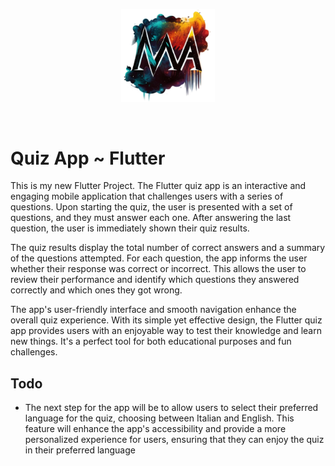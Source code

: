 <p align="center"><a href="https://github.com/MicheleAbategiovanni" target="_blank"><img src="logo.png" width="150" alt="Michele Abategiovanni Logo"></a></p>

<br>


# Quiz App ~ Flutter 

This is my new Flutter Project.
The Flutter quiz app is an interactive and engaging mobile application that challenges users with a series of questions. Upon starting the quiz, the user is presented with a set of questions, and they must answer each one. After answering the last question, the user is immediately shown their quiz results.

The quiz results display the total number of correct answers and a summary of the questions attempted. For each question, the app informs the user whether their response was correct or incorrect. This allows the user to review their performance and identify which questions they answered correctly and which ones they got wrong.

The app's user-friendly interface and smooth navigation enhance the overall quiz experience. With its simple yet effective design, the Flutter quiz app provides users with an enjoyable way to test their knowledge and learn new things. It's a perfect tool for both educational purposes and fun challenges.

## Todo
<ul>
  <li>
    The next step for the app will be to allow users to select their preferred language for the quiz, choosing between Italian and English. This feature will enhance the app's accessibility and provide a more personalized experience for users, ensuring that they can enjoy the quiz in their preferred language
  </li>
</ul> 
